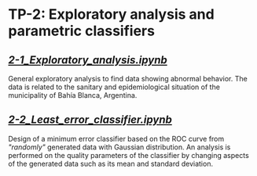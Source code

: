 # TP-2: Exploratory analysis and parametric classifiers

## [*2-1_Exploratory_analysis.ipynb*](https://github.com/Alejandro-ZZ/Machine-Learning-UNS/blob/master/TP-2/2_1_Exploratory_analysis.ipynb)
General exploratory analysis to find data showing abnormal behavior. The data is related to the sanitary and epidemiological situation of the municipality of Bahía Blanca, Argentina.

## [*2-2_Least_error_classifier.ipynb*](https://github.com/Alejandro-ZZ/Machine-Learning-UNS/blob/master/TP-2/2_2_Least_error_classifier.ipynb)
Design of a minimum error classifier based on the ROC curve from *"randomly"* generated data with Gaussian distribution. An analysis is performed on the quality parameters of the classifier by changing aspects of the generated data such as its mean and standard deviation.
